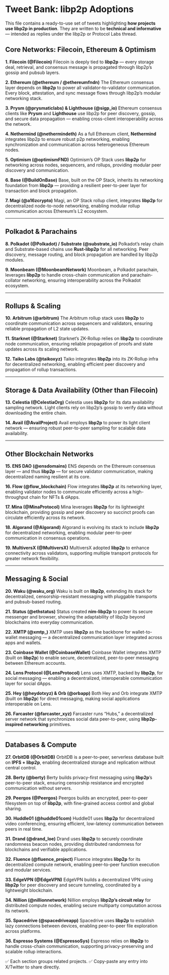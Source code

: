 # Tweet Bank: libp2p Adoptions

This file contains a ready-to-use set of tweets highlighting **how projects use libp2p in production**.
They are written to be **technical and informative** — intended as replies under the libp2p or Protocol Labs thread.


## Core Networks: Filecoin, Ethereum & Optimism

**1. Filecoin (@Filecoin)**
Filecoin is deeply tied to **libp2p** — every storage deal, retrieval, and consensus message is propagated through libp2p’s gossip and pubsub layers.

**2. Ethereum (@ethereum / @ethereumfndn)**
The Ethereum consensus layer depends on **libp2p** to power all validator-to-validator communication. Every block, attestation, and sync message flows through libp2p’s modular networking stack.

**3. Prysm (@prysmaticlabs) & Lighthouse (@sigp_io)**
Ethereum consensus clients like **Prysm** and **Lighthouse** use libp2p for peer discovery, gossip, and secure data propagation — enabling cross-client interoperability across the network.

**4. Nethermind (@nethermindeth)**
As a full Ethereum client, **Nethermind** integrates libp2p to ensure robust p2p networking, enabling synchronization and communication across heterogeneous Ethereum nodes.

**5. Optimism (@optimismFND)**
Optimism’s OP Stack uses **libp2p** for networking across nodes, sequencers, and rollups, providing modular peer discovery and communication.

**6. Base (@BuildOnBase)**
Base, built on the OP Stack, inherits its networking foundation from **libp2p** — providing a resilient peer-to-peer layer for transaction and block propagation.

**7. Magi (@a16zcrypto)**
Magi, an OP Stack rollup client, integrates **libp2p** for decentralized node-to-node networking, enabling modular rollup communication across Ethereum’s L2 ecosystem.

---

## Polkadot & Parachains

**8. Polkadot (@Polkadot) / Substrate (@substrate_io)**
Polkadot’s relay chain and Substrate-based chains use **Rust-libp2p** for all networking. Peer discovery, message routing, and block propagation are handled by libp2p modules.

**9. Moonbeam (@MoonbeamNetwork)**
Moonbeam, a Polkadot parachain, leverages **libp2p** to handle cross-chain communication and parachain-collator networking, ensuring interoperability across the Polkadot ecosystem.

---

## Rollups & Scaling

**10. Arbitrum (@arbitrum)**
The Arbitrum rollup stack uses **libp2p** to coordinate communication across sequencers and validators, ensuring reliable propagation of L2 state updates.

**11. Starknet (@Starknet)**
Starknet’s ZK-Rollup relies on **libp2p** to coordinate node communication, ensuring reliable propagation of proofs and state updates across its scaling network.

**12. Taiko Labs (@taikoxyz)**
Taiko integrates **libp2p** into its ZK-Rollup infra for decentralized networking, enabling efficient peer discovery and propagation of rollup transactions.

---

## Storage & Data Availability (Other than Filecoin)

**13. Celestia (@CelestiaOrg)**
Celestia uses **libp2p** for its data availability sampling network. Light clients rely on libp2p’s gossip to verify data without downloading the entire chain.

**14. Avail (@AvailProject)**
Avail employs **libp2p** to power its light client network — ensuring robust peer-to-peer sampling for scalable data availability.

---

## Other Blockchain Networks

**15. ENS DAO (@ensdomains)**
ENS depends on the Ethereum consensus layer — and thus **libp2p** — for secure validator communication, making decentralized naming resilient at its core.

**16. Flow (@flow_blockchain)**
Flow integrates **libp2p** at its networking layer, enabling validator nodes to communicate efficiently across a high-throughput chain for NFTs & dApps.

**17. Mina (@MinaProtocol)**
Mina leverages **libp2p** for its lightweight blockchain, providing gossip and peer discovery so succinct proofs can circulate efficiently across its network.

**18. Algorand (@Algorand)**
Algorand is evolving its stack to include **libp2p** for decentralized networking, enabling modular peer-to-peer communication in consensus operations.

**19. MultiversX (@MultiversX)**
MultiversX adopted **libp2p** to enhance connectivity across validators, supporting multiple transport protocols for greater network flexibility.

---

## Messaging & Social

**20. Waku (@waku_org)**
Waku is built on **libp2p**, extending its stack for decentralized, censorship-resistant messaging with pluggable transports and pubsub-based routing.

**21. Status (@ethstatus)**
Status created **nim-libp2p** to power its secure messenger and browser, showing the adaptability of libp2p beyond blockchains into everyday communication.

**22. XMTP (@xmtp_)**
XMTP uses **libp2p** as the backbone for wallet-to-wallet messaging — a decentralized communication layer integrated across apps and wallets.

**23. Coinbase Wallet (@CoinbaseWallet)**
Coinbase Wallet integrates XMTP (built on **libp2p**) to enable secure, decentralized, peer-to-peer messaging between Ethereum accounts.

**24. Lens Protocol (@LensProtocol)**
Lens uses XMTP, backed by **libp2p**, for social messaging — enabling a decentralized, interoperable communication layer for social dApps.

**25. Hey (@heydotxyz) & Orb (@orbapp)**
Both Hey and Orb integrate XMTP (built on **libp2p**) for direct messaging, making social applications interoperable on Lens.

**26. Farcaster (@farcaster_xyz)**
Farcaster runs “Hubs,” a decentralized server network that synchronizes social data peer-to-peer, using **libp2p-inspired networking** primitives.

---

## Databases & Compute

**27. OrbitDB (@OrbitDB)**
OrbitDB is a peer-to-peer, serverless database built on **IPFS + libp2p**, enabling decentralized storage and replication without central control.

**28. Berty (@berty)**
Berty builds privacy-first messaging using **libp2p**’s peer-to-peer stack, ensuring censorship resistance and encrypted communication without servers.

**29. Peergos (@Peergos)**
Peergos builds an encrypted, peer-to-peer filesystem on top of **libp2p**, with fine-grained access control and global sharing.

**30. Huddle01 (@huddle01com)**
Huddle01 uses **libp2p** for decentralized video conferencing, ensuring efficient, low-latency communication between peers in real time.

**31. Drand (@drand_loe)**
Drand uses **libp2p** to securely coordinate randomness beacon nodes, providing distributed randomness for blockchains and verifiable applications.

**32. Fluence (@fluence_project)**
Fluence integrates **libp2p** for its decentralized compute network, enabling peer-to-peer function execution and modular services.

**33. EdgeVPN (@EdgeVPN)**
EdgeVPN builds a decentralized VPN using **libp2p** for peer discovery and secure tunneling, coordinated by a lightweight blockchain.

**34. Nillion (@nillionnetwork)**
Nillion employs **libp2p’s circuit relay** for distributed compute nodes, enabling secure multiparty computation across its network.

**35. Spacedrive (@spacedriveapp)**
Spacedrive uses **libp2p** to establish lazy connections between devices, enabling peer-to-peer file exploration across platforms.

**36. Espresso Systems (@EspressoSys)**
Espresso relies on **libp2p** to handle cross-chain communication, supporting privacy-preserving and scalable rollup interactions.


✅ Each section groups related projects.
✅ Copy-paste any entry into X/Twitter to share directly.


